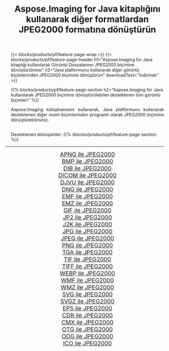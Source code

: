 ﻿---
title: Aspose.Imaging for Java kitaplığını kullanarak diğer formatlardan JPEG2000 formatına dönüştürün 
weight: 3920
url: /tr/java/conversion/to/jpeg2000/ 
lang: tr
langdirlevel: 2
locales: zh-hans,ja,it,ru,de,es,fr,nl,id,lt,pl,pt,vi,tr,ko,zh-hant,ar,hi,th,sv,cs,uk,he
description: Aspose.Imaging'i kullanarak Java kullanan diğer biçimlerden JPEG2000 biçimine dönüştürebilirsiniz
---

{{< blocks/products/pf/feature-page-wrap >}}
{{< blocks/products/pf/feature-page-header h1="Aspose.Imaging for Java kitaplığı kullanılarak Görüntü Dosyalarının JPEG2000 biçimine dönüştürülmesi" h2="Java platformunu kullanarak diğer görüntü biçimlerinden JPEG2000 biçimine dönüştürün" downloadText="İndirmek" >}}


{{% blocks/products/pf/feature-page-section  h2="Aspose.Imaging for Java kullanılarak JPEG2000 biçimine dönüştürülebilen desteklenen tüm görüntü biçimleri" %}}
<p align=justify>Aspose.Imaging kütüphanesini kullanarak, Java platformunu kullanarak desteklenen diğer resim biçimlerinden programlı olarak JPEG2000 biçimine dönüştürebilirsiniz.</p>
<br/>
Desteklenen dönüşümler:
{{% /blocks/products/pf/feature-page-section %}}
<div class="container-fluid productfamilypage bg-gray">
    <div class="convertypes bg-gray agp-content section">
        <div class="container">
		<hr style="margin-left:-20px;"/>
		<div class="row other-converters" style="gap: 10px;font-size: 19px;text-align:center;">
		    <div class='col-md-2 other-converter remove-lp remove-rp'><a href="/imaging/tr/java/conversion/apng-to-jpeg2000/" style="padding:15px;">APNG ile JPEG2000</a></div>
<div class='col-md-2 other-converter remove-lp remove-rp'><a href="/imaging/tr/java/conversion/bmp-to-jpeg2000/" style="padding:15px;">BMP ile JPEG2000</a></div>
<div class='col-md-2 other-converter remove-lp remove-rp'><a href="/imaging/tr/java/conversion/dib-to-jpeg2000/" style="padding:15px;">DIB ile JPEG2000</a></div>
<div class='col-md-2 other-converter remove-lp remove-rp'><a href="/imaging/tr/java/conversion/dicom-to-jpeg2000/" style="padding:15px;">DICOM ile JPEG2000</a></div>
<div class='col-md-2 other-converter remove-lp remove-rp'><a href="/imaging/tr/java/conversion/djvu-to-jpeg2000/" style="padding:15px;">DJVU ile JPEG2000</a></div>
<div class='col-md-2 other-converter remove-lp remove-rp'><a href="/imaging/tr/java/conversion/dng-to-jpeg2000/" style="padding:15px;">DNG ile JPEG2000</a></div>
<div class='col-md-2 other-converter remove-lp remove-rp'><a href="/imaging/tr/java/conversion/emf-to-jpeg2000/" style="padding:15px;">EMF ile JPEG2000</a></div>
<div class='col-md-2 other-converter remove-lp remove-rp'><a href="/imaging/tr/java/conversion/emz-to-jpeg2000/" style="padding:15px;">EMZ ile JPEG2000</a></div>
<div class='col-md-2 other-converter remove-lp remove-rp'><a href="/imaging/tr/java/conversion/gif-to-jpeg2000/" style="padding:15px;">GIF ile JPEG2000</a></div>
<div class='col-md-2 other-converter remove-lp remove-rp'><a href="/imaging/tr/java/conversion/jp2-to-jpeg2000/" style="padding:15px;">JP2 ile JPEG2000</a></div>
<div class='col-md-2 other-converter remove-lp remove-rp'><a href="/imaging/tr/java/conversion/j2k-to-jpeg2000/" style="padding:15px;">J2K ile JPEG2000</a></div>
<div class='col-md-2 other-converter remove-lp remove-rp'><a href="/imaging/tr/java/conversion/jpg-to-jpeg2000/" style="padding:15px;">JPG ile JPEG2000</a></div>
<div class='col-md-2 other-converter remove-lp remove-rp'><a href="/imaging/tr/java/conversion/jpeg-to-jpeg2000/" style="padding:15px;">JPEG ile JPEG2000</a></div>
<div class='col-md-2 other-converter remove-lp remove-rp'><a href="/imaging/tr/java/conversion/png-to-jpeg2000/" style="padding:15px;">PNG ile JPEG2000</a></div>
<div class='col-md-2 other-converter remove-lp remove-rp'><a href="/imaging/tr/java/conversion/tga-to-jpeg2000/" style="padding:15px;">TGA ile JPEG2000</a></div>
<div class='col-md-2 other-converter remove-lp remove-rp'><a href="/imaging/tr/java/conversion/tif-to-jpeg2000/" style="padding:15px;">TIF ile JPEG2000</a></div>
<div class='col-md-2 other-converter remove-lp remove-rp'><a href="/imaging/tr/java/conversion/tiff-to-jpeg2000/" style="padding:15px;">TIFF ile JPEG2000</a></div>
<div class='col-md-2 other-converter remove-lp remove-rp'><a href="/imaging/tr/java/conversion/webp-to-jpeg2000/" style="padding:15px;">WEBP ile JPEG2000</a></div>
<div class='col-md-2 other-converter remove-lp remove-rp'><a href="/imaging/tr/java/conversion/wmf-to-jpeg2000/" style="padding:15px;">WMF ile JPEG2000</a></div>
<div class='col-md-2 other-converter remove-lp remove-rp'><a href="/imaging/tr/java/conversion/wmz-to-jpeg2000/" style="padding:15px;">WMZ ile JPEG2000</a></div>
<div class='col-md-2 other-converter remove-lp remove-rp'><a href="/imaging/tr/java/conversion/svg-to-jpeg2000/" style="padding:15px;">SVG ile JPEG2000</a></div>
<div class='col-md-2 other-converter remove-lp remove-rp'><a href="/imaging/tr/java/conversion/svgz-to-jpeg2000/" style="padding:15px;">SVGZ ile JPEG2000</a></div>
<div class='col-md-2 other-converter remove-lp remove-rp'><a href="/imaging/tr/java/conversion/eps-to-jpeg2000/" style="padding:15px;">EPS ile JPEG2000</a></div>
<div class='col-md-2 other-converter remove-lp remove-rp'><a href="/imaging/tr/java/conversion/cdr-to-jpeg2000/" style="padding:15px;">CDR ile JPEG2000</a></div>
<div class='col-md-2 other-converter remove-lp remove-rp'><a href="/imaging/tr/java/conversion/cmx-to-jpeg2000/" style="padding:15px;">CMX ile JPEG2000</a></div>
<div class='col-md-2 other-converter remove-lp remove-rp'><a href="/imaging/tr/java/conversion/otg-to-jpeg2000/" style="padding:15px;">OTG ile JPEG2000</a></div>
<div class='col-md-2 other-converter remove-lp remove-rp'><a href="/imaging/tr/java/conversion/odg-to-jpeg2000/" style="padding:15px;">ODG ile JPEG2000</a></div>
<div class='col-md-2 other-converter remove-lp remove-rp'><a href="/imaging/tr/java/conversion/ico-to-jpeg2000/" style="padding:15px;">ICO ile JPEG2000</a></div>
                </div>
        </div>
    </div>
</div>
<br/>

